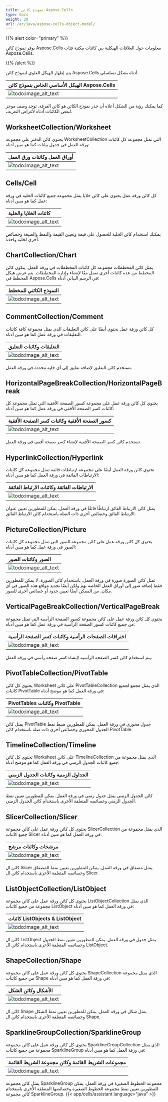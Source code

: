 ```yaml
---
title: نموذج كائن Aspose.Cells
type: docs
weight: 20
url: /ar/java/aspose-cells-object-model/
---
```


{{% alert color="primary" %}}

يوفر نموذج كائن Aspose.Cells معلومات حول العلاقات الهيكلية بين كائنات مكتبة فئات Aspose.Cells.

{{% /alert %}}

يتم إظهار الهيكل العلوي لنموذج كائن Aspose.Cells أدناه بشكل تسلسلي.

| **الهيكل الأساسي الخاص بنموذج كائن Aspose.Cells** |
| :- |
|![todo:image_alt_text](aspose-cells-object-model_1.png)|
كما يمكنك رؤية من الشكل أعلاه أن جذر نموذج الكائن هو كائن الفرقة. توجد وصف موجز لبعض الكائنات أدناه لأغراض التعريف.

## **WorksheetCollection/Worksheet**

يحتوي كائن الدفتر على مجموعة WorksheetCollection التي تمثل مجموعة كل كائنات ورقة العمل في جدول بيانات كما هو مبين أدناه:

| **أوراق العمل وكائنات ورق العمل** |
| :- |
|![todo:image_alt_text](aspose-cells-object-model_2.png)|

## **Cells/Cell**

كل كائن ورقة عمل يحتوي على كائن خلايا يمثل مجموعة جميع كائنات الخلية في ورقة عمل كما هو مبين أدناه:

|**كائنات الخلايا والخلية**|
| :- |
|![todo:image_alt_text](aspose-cells-object-model_3.png)|
يمكنك استخدام كائن الخلية للحصول على قيمة وتعيين القيمة والنمط والصيغة وخصائص أخرى لخلية واحدة.

## **ChartCollection/Chart**

يمثل كائن المخططات مجموعة كل كائنات المخططات في ورقة العمل. يتكون كائن المخطط من عدة كائنات أخرى تعمل معًا لإنشاء وإدارة المخططات. يتم عرض هيكل المخطط في Aspose.Cells في الرسم البياني أدناه:

|**النموذج الكائني للمخطط**|
| :- |
|![todo:image_alt_text](aspose-cells-object-model_4.png)|

## **CommentCollection/Comment**

كل كائن ورقة عمل يحتوي أيضًا على كائن التعليقات الذي يمثل مجموعة كافة كائنات التعليقات في ورقة عمل كما هو مبين أدناه:

|**التعليقات وكائنات التعليق**|
| :- |
|![todo:image_alt_text](aspose-cells-object-model_5.png)|
تستخدم كائن التعليق لإضافة تعليق إلى أي خلية محددة في ورقة العمل.

## **HorizontalPageBreakCollection/HorizontalPageBreak**

يحتوي كل كائن ورقة عمل على مجموعة كسور الصفحة الأفقية التي تمثل مجموعة كل كائنات كسر الصفحة الأفقي في ورقة عمل كما هو مبين أدناه:

|**كسور الصفحة الأفقية وكائنات كسر الصفحة الأفقية**|
| :- |
|![todo:image_alt_text](aspose-cells-object-model_6.png)|
تستخدم كائن كسر الصفحة الأفقية لإنشاء كسر صفحة أفقي في ورقة العمل.

## **HyperlinkCollection/Hyperlink**

تحتوي كائن ورقة العمل أيضًا على مجموعة ارتباطات فائقة تمثل مجموعة كل كائنات الارتباطات الفائقة في ورقة العمل كما هو مبين أدناه:

|**الارتباطات الفائقة وكائنات الارتباط الفائقة**|
| :- |
|![todo:image_alt_text](aspose-cells-object-model_7.png)|
يمثل كائن الارتباط الفائق ارتباطًا فائقًا في ورقة العمل. يمكن للمطورين تعيين عنوان الارتباط الفائق وخصائص أخرى ذات الصلة باستخدام كائن الارتباط الفائق.

## **PictureCollection/Picture**

يحتوي كل كائن ورقة عمل على كائن مجموعة الصور التي تمثل مجموعة كل كائنات الصور في ورقة عمل كما هو مبين أدناه:

|**الصور وكائنات الصور**|
| :- |
|![todo:image_alt_text](aspose-cells-object-model_8.png)|
تمثل كائن الصورة صورة في ورقة العمل. باستخدام كائن الصورة، لا يمكن للمطورين فقط إضافة صور إلى أوراق العمل الخاصة بهم ولكن أيضًا تحديد مواقع هذه الصور في أي مكان. من الممكن أيضًا تعيين حدود أو خصائص أخرى للصور.

## **VerticalPageBreakCollection/VerticalPageBreak**

يحتوي كل كائن ورقة عمل على كائن مجموعة كسور الصفحة الرأسية التي تمثل مجموعة من جميع كائنات كسور الصفحة الرأسية في ورقة عمل كما هو مبين أدناه:

|**اختراقات الصفحات الرأسية وكائنات كسر الصفحة الرأسية**|
| :- |
|![todo:image_alt_text](aspose-cells-object-model_9.png)|
يتم استخدام كائن كسر الصفحة الرأسية لإنشاء كسر صفحة رأسي في ورقة العمل.

## **PivotTableCollection/PivotTable**
يحتوي كل كائن Worksheet على كائن PivotTableCollection الذي يمثل مجمع لجميع كائنات PivotTable في ورقة العمل كما هو موضح أدناه:

|**PivotTables وكائنات PivotTable**|
| :- |
|![todo:image_alt_text](aspose-cells-object-model_10.png)|
يمثل كائن PivotTable جدول محوري في ورقة العمل. يمكن للمطورين ضبط نمط الجدول المحوري وخصائص أخرى ذات صلة باستخدام كائن PivotTable.

## **TimelineCollection/Timeline**
تحتوي كل كائن Worksheet على كائن TimelineCollection الذي يمثل مجموعة من جميع كائنات الجدول الزمني في ورقة العمل كما هو موضح أدناه:

|**الجداول الزمنية وكائنات الجدول الزمني**|
| :- |
|![todo:image_alt_text](aspose-cells-object-model_11.png)|
كائن الجدول الزمني يمثل جدول زمني في ورقة العمل. يمكن للمطورين تعيين نمط الجدول الزمني وخصائصه المتعلقة الأخرى باستخدام كائن الجدول الزمني.

## **SlicerCollection/Slicer**
يحتوي كل كائن ورقة عمل على كائن مجموعة SlicerCollection الذي يمثل مجموعة من جميع كائنات Slicer في ورقة العمل كما هو مبين أدناه:

|**مرشحات وكائنات مرشح**|
| :- |
|![todo:image_alt_text](aspose-cells-object-model_12.png)|
كائن ال Slicer يمثل مصفاق في ورقة العمل. يمكن للمطورين تعيين نمط المصفاق وخصائصه المتعلقة الأخرى باستخدام كائن ال Slicer.

## **ListObjectCollection/ListObject**
يحتوي كل كائن ورقة عمل على كائن مجموعة ListObjectCollection الذي يمثل مجموعة من جميع كائنات ListObject في ورقة العمل كما هو مبين أدناه:

|**كائنات ListObjects & ListObject**|
| :- |
|![todo:image_alt_text](aspose-cells-object-model_13.png)|
كائن ال ListObject يمثل جدول في ورقة العمل. يمكن للمطورين تعيين نمط الجدول وخصائصه المتعلقة الأخرى باستخدام كائن ال ListObject.

## **ShapeCollection/Shape**
يحتوي كل كائن ورقة عمل على كائن مجموعة ShapeCollection الذي يمثل مجموعة من جميع كائنات Shape في ورقة العمل كما هو مبين أدناه:

|**الأشكال وكائن الشكل**|
| :- |
|![todo:image_alt_text](aspose-cells-object-model_14.png)|
كائن ال Shape يمثل شكل في ورقة العمل. يمكن للمطورين تعيين نمط الشكل وخصائصه المتعلقة الأخرى باستخدام كائن ال Shape.

## **SparklineGroupCollection/SparklineGroup**
يحتوي كل كائن ورقة عمل على كائن مجموعة SparklineGroupCollection الذي يمثل مجموعة من جميع كائنات SparklineGroup في ورقة العمل كما هو مبين أدناه:

|**مجموعات الشريط القائمة وكائن مجموعة الشريط القائمة**|
| :- |
|![todo:image_alt_text](aspose-cells-object-model_15.png)|
يمثل كائن مجموعة SparklineGroup مجموعة الخطوط الصغيرة في ورقة العمل. يمكن للمطورين تعيين نمط مجموعة الخطوط الصغيرة وخصائصها المتعلقة الأخرى باستخدام كائن مجموعة SparklineGroup.
{{< app/cells/assistant language="java" >}}
